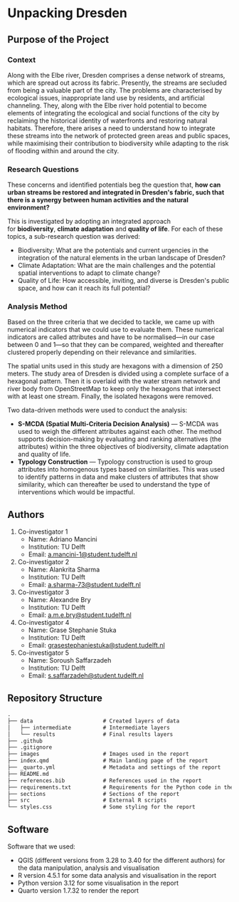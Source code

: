 # Unpacking Dresden

## Purpose of the Project

### Context

Along with the Elbe river, Dresden comprises a dense network of streams, which are spread out across its fabric. Presently, the streams are secluded from being a valuable part of the city. The problems are characterised by ecological issues, inappropriate land use by residents, and artificial channeling. They, along with the Elbe river hold potential to become elements of integrating the ecological and social functions of the city by reclaiming the historical identity of waterfronts and restoring natural habitats. Therefore, there arises a need to understand how to integrate these streams into the network of protected green areas and public spaces, while maximising their contribution to biodiversity while adapting to the risk of flooding within and around the city.

### Research Questions

These concerns and identified potentials beg the question that, **how can urban streams be restored and integrated in Dresden's fabric, such that there is a synergy between human activities and the natural environment?**

This is investigated by adopting an integrated approach for **biodiversity**, **climate adaptation** and **quality of life**. For each of these topics, a sub-research question was derived:

- Biodiversity: What are the potentials and current urgencies in the integration of the natural elements in the urban landscape of Dresden?
- Climate Adaptation: What are the main challenges and the potential spatial interventions to adapt to climate change?
- Quality of Life: How accessible, inviting, and diverse is Dresden's public space, and how can it reach its full potential?

### Analysis Method

Based on the three criteria that we decided to tackle, we came up with numerical indicators that we could use to evaluate them. These numerical indicators are called attributes and have to be normalised—in our case between 0 and 1—so that they can be compared, weighted and thereafter clustered properly depending on their relevance and similarities.

The spatial units used in this study are hexagons with a dimension of 250 meters. The study area of Dresden is divided using a complete surface of a hexagonal pattern. Then it is overlaid with the water stream network and river body from OpenStreetMap to keep only the hexagons that intersect with at least one stream. Finally, the isolated hexagons were removed.

Two data-driven methods were used to conduct the analysis:

- **S-MCDA (Spatial Multi-Criteria Decision Analysis)** — S-MCDA was used to weigh the different attributes against each other. The method supports decision-making by evaluating and ranking alternatives (the attributes) within the three objectives of biodiversity, climate adaptation and quality of life.
- **Typology Construction** — Typology construction is used to group attributes into homogenous types based on similarities. This was used to identify patterns in data and make clusters of attributes that show similarity, which can thereafter be used to understand the type of interventions which would be impactful.

## Authors

1. Co-investigator 1
   - Name: Adriano Mancini  
   - Institution: TU Delft  
   - Email: <a.mancini-1@student.tudelft.nl>
2. Co-investigator 2
   - Name: Alankrita Sharma  
   - Institution: TU Delft  
   - Email: <a.sharma-73@student.tudelft.nl>
3. Co-investigator 3
   - Name: Alexandre Bry  
   - Institution: TU Delft  
   - Email: <a.m.e.bry@student.tudelft.nl>
4. Co-investigator 4
   - Name: Grase Stephanie Stuka  
   - Institution: TU Delft  
   - Email: <grasestephaniestuka@student.tudelft.nl>
5. Co-investigator 5
   - Name: Soroush Saffarzadeh  
   - Institution: TU Delft  
   - Email: <s.saffarzadeh@student.tudelft.nl>

## Repository Structure

```default
.
├── data                      # Created layers of data
│   ├── intermediate          # Intermediate layers 
│   └── results               # Final results layers
├── .github
├── .gitignore
├── images                    # Images used in the report
├── index.qmd                 # Main landing page of the report
├── _quarto.yml               # Metadata and settings of the report
├── README.md
├── references.bib            # References used in the report
├── requirements.txt          # Requirements for the Python code in the report
├── sections                  # Sections of the report
├── src                       # External R scripts
└── styles.css                # Some styling for the report
```

## Software

Software that we used:

- QGIS (different versions from 3.28 to 3.40 for the different authors) for the data manipulation, analysis and visualisation
- R version 4.5.1 for some data analysis and visualisation in the report
- Python version 3.12 for some visualisation in the report
- Quarto version 1.7.32 to render the report
